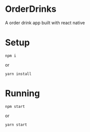 # OrderDrinks
A order drink app built with react native
# Setup
<div>
 
    npm i
  
</div>

or

<div>
  
    yarn install
  
</div>

# Running

<div>
  
    npm start
  
</div>

or

<div>
  
    yarn start
  
</div>
